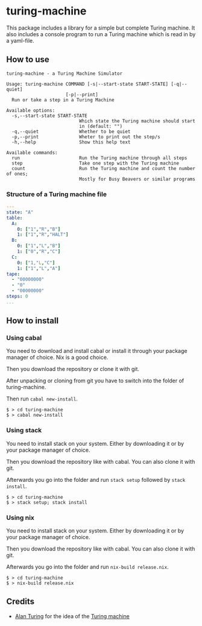 # turing-machine

This package includes a library for a simple but complete Turing machine.
It also includes a console program to run a Turing machine which is read in by a yaml-file.

## How to use

```
turing-machine - a Turing Machine Simulator

Usage: turing-machine COMMAND [-s|--start-state START-STATE] [-q|--quiet] 
                      [-p|--print]
  Run or take a step in a Turing Machine

Available options:
  -s,--start-state START-STATE
                           Which state the Turing machine should start
                           in (default: "")
  -q,--quiet               Whether to be quiet
  -p,--print               Wheter to print out the step/s
  -h,--help                Show this help text

Available commands:
  run                      Run the Turing machine through all steps
  step                     Take one step with the Turing machine
  count                    Run the Turing machine and count the number of ones;
                           Mostly for Busy Beavers or similar programs
```

### Structure of a Turing machine file
```yaml
---
state: "A"
table:
  A:
    0: ["1","R","B"]
    1: ["1","R","HALT"]
  B:
    0: ["1","L","B"]
    1: ["0","R","C"]
  C:
    0: ["1,"L,"C"]
    1: ["1","L","A"]
tape:
  - "00000000"
  - "0"
  - "00000000"
steps: 0
...
```

## How to install
### Using cabal
You need to download and install cabal or install it through your package manager of choice. Nix is a good choice.

Then you download the repository or clone it with git.

After unpacking or cloning from git you have to switch into the folder of turing-machine.

Then run `cabal new-install`.

```
$ > cd turing-machine
$ > cabal new-install
```

### Using stack
You need to install stack on your system. Either by downloading it or by your package manager of choice.

Then you download the repository like with cabal. You can also clone it with git.

Afterwards you go into the folder and run `stack setup` followed by `stack install`.

```
$ > cd turing-machine
$ > stack setup; stack install
```

### Using nix
You need to install stack on your system. Either by downloading it or by your package manager of choice.

Then you download the repository like with cabal. You can also clone it with git.

Afterwards you go into the folder and run `nix-build release.nix`.

```
$ > cd turing-machine
$ > nix-build release.nix
```

## Credits

- [Alan Turing](https://en.wikipedia.org/wiki/Alan_Turing) for the idea of the [Turing machine](https://en.wikipedia.org/wiki/Turing_machine)
